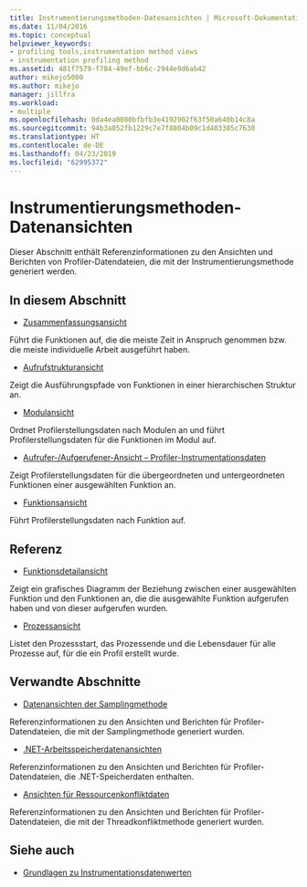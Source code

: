 ```yaml
---
title: Instrumentierungsmethoden-Datenansichten | Microsoft-Dokumentation
ms.date: 11/04/2016
ms.topic: conceptual
helpviewer_keywords:
- profiling tools,instrumentation method views
- instrumentation profiling method
ms.assetid: 481f7579-f784-49ef-bb6c-2944e9d6ab42
author: mikejo5000
ms.author: mikejo
manager: jillfra
ms.workload:
- multiple
ms.openlocfilehash: 0da4ea0080bfbfb3e4192902f63f50a640b14c8a
ms.sourcegitcommit: 94b3a052fb1229c7e7f8804b09c1d403385c7630
ms.translationtype: HT
ms.contentlocale: de-DE
ms.lasthandoff: 04/23/2019
ms.locfileid: "62995372"
---
```

# <a name="instrumentation-method-data-views"></a>Instrumentierungsmethoden-Datenansichten
Dieser Abschnitt enthält Referenzinformationen zu den Ansichten und Berichten von Profiler-Datendateien, die mit der Instrumentierungsmethode generiert werden.

## <a name="in-this-section"></a>In diesem Abschnitt
- [Zusammenfassungsansicht](../profiling/summary-view-instrumentation-data.md)

 Führt die Funktionen auf, die die meiste Zeit in Anspruch genommen bzw. die meiste individuelle Arbeit ausgeführt haben.

- [Aufrufstrukturansicht](../profiling/call-tree-view-instrumentation-data.md)

 Zeigt die Ausführungspfade von Funktionen in einer hierarchischen Struktur an.

- [Modulansicht](../profiling/modules-view-instrumentation-data.md)

 Ordnet Profilerstellungsdaten nach Modulen an und führt Profilerstellungsdaten für die Funktionen im Modul auf.

- [Aufrufer-/Aufgerufener-Ansicht – Profiler-Instrumentationsdaten](../profiling/caller-callee-view-instrumentation-data.md)

 Zeigt Profilerstellungsdaten für die übergeordneten und untergeordneten Funktionen einer ausgewählten Funktion an.

- [Funktionsansicht](../profiling/functions-view-instrumentation-data.md)

 Führt Profilerstellungsdaten nach Funktion auf.

## <a name="reference"></a>Referenz
- [Funktionsdetailansicht](../profiling/function-details-view.md)

 Zeigt ein grafisches Diagramm der Beziehung zwischen einer ausgewählten Funktion und den Funktionen an, die die ausgewählte Funktion aufgerufen haben und von dieser aufgerufen wurden.

- [Prozessansicht](../profiling/process-view.md)

 Listet den Prozessstart, das Prozessende und die Lebensdauer für alle Prozesse auf, für die ein Profil erstellt wurde.

## <a name="related-sections"></a>Verwandte Abschnitte
- [Datenansichten der Samplingmethode](../profiling/profiler-sampling-method-data-views.md)

 Referenzinformationen zu den Ansichten und Berichten für Profiler-Datendateien, die mit der Samplingmethode generiert wurden.

- [.NET-Arbeitsspeicherdatenansichten](../profiling/dotnet-memory-data-views.md)

 Referenzinformationen zu den Ansichten und Berichten für Profiler-Datendateien, die .NET-Speicherdaten enthalten.

- [Ansichten für Ressourcenkonfliktdaten](../profiling/resource-contention-data-views.md)

 Referenzinformationen zu den Ansichten und Berichten für Profiler-Datendateien, die mit der Threadkonfliktmethode generiert wurden.

## <a name="see-also"></a>Siehe auch
- [Grundlagen zu Instrumentationsdatenwerten](../profiling/understanding-instrumentation-data-values.md)